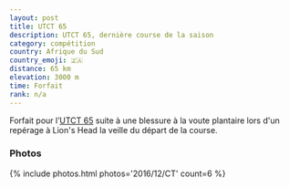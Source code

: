 ```yaml
---
layout: post
title: UTCT 65
description: UTCT 65, dernière course de la saison
category: compétition
country: Afrique du Sud
country_emoji: 🇿🇦
distance: 65 km
elevation: 3000 m
time: Forfait
rank: n/a
---
```


Forfait pour l’[UTCT 65][UTCT] suite à une blessure à la voute plantaire lors
d'un repérage à Lion's Head la veille du départ de la course.

### Photos

{% include photos.html photos='2016/12/CT' count=6 %}

[UTCT]: http://www.ultratrailcapetown.com/

